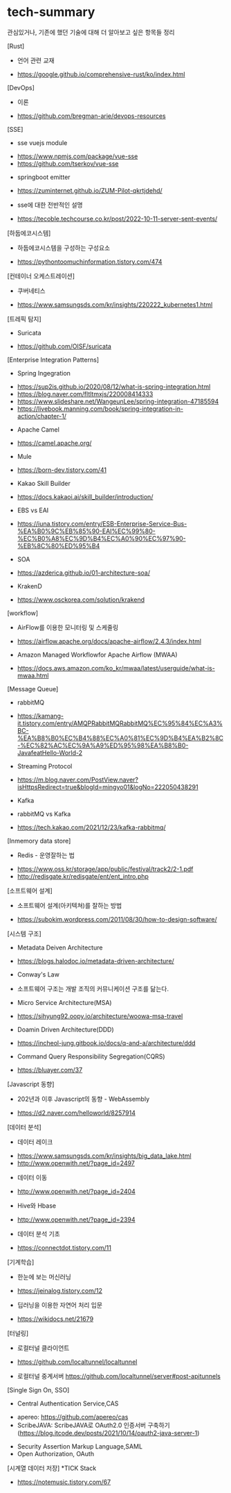 # tech-summary
관심있거나, 기존에 했던 기술에 대해 더 알아보고 싶은 항목들 정리

[Rust]
* 언어 관련 교재
- https://google.github.io/comprehensive-rust/ko/index.html

[DevOps]
* 이론
- https://github.com/bregman-arie/devops-resources

[SSE]

* sse vuejs module 
- https://www.npmjs.com/package/vue-sse
- https://github.com/tserkov/vue-sse

* springboot emitter 
- https://zuminternet.github.io/ZUM-Pilot-qkrtjdehd/

* sse에 대한 전반적인 설명 
- https://tecoble.techcourse.co.kr/post/2022-10-11-server-sent-events/


[하둡에코시스템]

* 하둡에코시스템을 구성하는 구성요소
- https://pythontoomuchinformation.tistory.com/474

[컨테이너 오케스트레이션]
* 쿠버네티스 
- https://www.samsungsds.com/kr/insights/220222_kubernetes1.html

[트레픽 탐지]
* Suricata
- https://github.com/OISF/suricata

[Enterprise Integration Patterns]
* Spring Ingegration
- https://sup2is.github.io/2020/08/12/what-is-spring-integration.html
- https://blog.naver.com/fltltmxjs/220008414333
- https://www.slideshare.net/WangeunLee/spring-integration-47185594
- https://livebook.manning.com/book/spring-integration-in-action/chapter-1/

* Apache Camel
- https://camel.apache.org/

* Mule
- https://born-dev.tistory.com/41

* Kakao Skill Builder
- https://docs.kakaoi.ai/skill_builder/introduction/

* EBS vs EAI
- https://iuna.tistory.com/entry/ESB-Enterprise-Service-Bus-%EA%B0%9C%EB%85%90-EAI%EC%99%80-%EC%B0%A8%EC%9D%B4%EC%A0%90%EC%97%90-%EB%8C%80%ED%95%B4

* SOA
- https://azderica.github.io/01-architecture-soa/

* KrakenD
- https://www.osckorea.com/solution/krakend

[workflow]
* AirFlow를 이용한 모니터링 및 스케줄링
- https://airflow.apache.org/docs/apache-airflow/2.4.3/index.html
* Amazon Managed Workflowfor Apache Airflow (MWAA)
- https://docs.aws.amazon.com/ko_kr/mwaa/latest/userguide/what-is-mwaa.html


[Message Queue]
* rabbitMQ
- https://kamang-it.tistory.com/entry/AMQPRabbitMQRabbitMQ%EC%95%84%EC%A3%BC-%EA%B8%B0%EC%B4%88%EC%A0%81%EC%9D%B4%EA%B2%8C-%EC%82%AC%EC%9A%A9%ED%95%98%EA%B8%B0-JavafeatHello-World-2

* Streaming Protocol
- https://m.blog.naver.com/PostView.naver?isHttpsRedirect=true&blogId=mingyo01&logNo=222050438291

* Kafka

* rabbitMQ vs Kafka
- https://tech.kakao.com/2021/12/23/kafka-rabbitmq/

[Inmemory data store]
* Redis - 운영잘하는 법
- https://www.oss.kr/storage/app/public/festival/track2/2-1.pdf
- http://redisgate.kr/redisgate/ent/ent_intro.php

[소프트웨어 설계]
* 소프트웨어 설계(아키텍쳐)를 잘하는 방법
- https://subokim.wordpress.com/2011/08/30/how-to-design-software/

[시스템 구조]
* Metadata Deiven Architecture
- https://blogs.halodoc.io/metadata-driven-architecture/

* Conway's Law
- 소프트웨어 구조는 개발 조직의 커뮤니케이션 구조를 닮는다.
* Micro Service Architecture(MSA)
- https://sihyung92.oopy.io/architecture/woowa-msa-travel
* Doamin Driven Architecture(DDD)
- https://incheol-jung.gitbook.io/docs/q-and-a/architecture/ddd
* Command Query Responsibility Segregation(CQRS)
- https://bluayer.com/37

[Javascript 동향]
* 202년과 이후 Javascript의 동향 - WebAssembly
- https://d2.naver.com/helloworld/8257914

[데이터 분석]
* 데이터 레이크
- https://www.samsungsds.com/kr/insights/big_data_lake.html
- http://www.openwith.net/?page_id=2497

* 데이터 이동
- http://www.openwith.net/?page_id=2404

* Hive와 Hbase
- http://www.openwith.net/?page_id=2394

* 데이터 분석 기초
- https://connectdot.tistory.com/11

[기계학습]
* 한눈에 보는 머신러닝
- https://jeinalog.tistory.com/12
* 딥러닝을 이용한 자연어 처리 입문
- https://wikidocs.net/21679

[터널링]
* 로컬터널 클라이언트
- https://github.com/localtunnel/localtunnel

* 로컬터널 중계서버
https://github.com/localtunnel/server#post-apitunnels

[Single Sign On, SSO]
* Central Authentication Service,CAS
- apereo: https://github.com/apereo/cas
- ScribeJAVA: ScribeJAVA로 OAuth2.0 인증서버 구축하기(https://blog.itcode.dev/posts/2021/10/14/oauth2-java-server-1)

* Security Assertion Markup Language,SAML
* Open Authorization, OAuth 

[시계열 데이터 저장]
*TICK Stack
- https://notemusic.tistory.com/67
